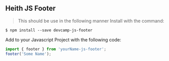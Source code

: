 ## Heith JS Footer
> This should be use in the following manner
Install with the command:
```
$ npm install --save devcamp-js-footer
```
Add to your Javascript Project with the following code:

```javascript
import { footer } from 'yourName-js-footer';
footer('Some Name');
